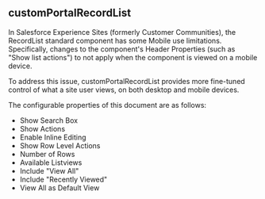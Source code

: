 ## customPortalRecordList

In Salesforce Experience Sites (formerly Customer Communities), the RecordList standard component has some Mobile use limitations. 
Specifically, changes to the component's Header Properties (such as "Show list actions") to not apply when the component is viewed on a mobile device.

To address this issue, customPortalRecordList provides more fine-tuned control of what a site user views, on both desktop and mobile devices.

The configurable properties of this document are as follows:
* Show Search Box
* Show Actions
* Enable Inline Editing
* Show Row Level Actions
* Number of Rows
* Available Listviews
* Include "View All"
* Include "Recently Viewed"
* View All as Default View
